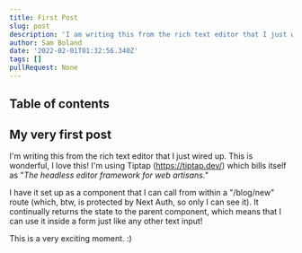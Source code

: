```yaml
---
title: First Post
slug: post
description: 'I am writing this from the rich text editor that I just wired up. This is wonderful, I love this! It uses Tiptap (https://tiptap.dev/) which bills itself as...'
author: Sam Boland
date: '2022-02-01T01:32:56.340Z'
tags: []
pullRequest: None
---
```


## Table of contents

## My very first post

I'm writing this from the rich text editor that I just wired up. This is wonderful, I love this! I'm using Tiptap (https://tiptap.dev/) which bills itself as "_The headless editor framework for web artisans."_

I have it set up as a component that I can call from within a "/blog/new" route (which, btw, is protected by Next Auth, so only I can see it). It continually returns the state to the parent component, which means that I can use it inside a form just like any other text input!

This is a very exciting moment. :)